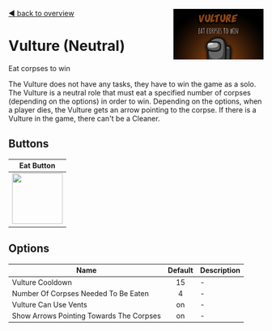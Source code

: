 [:arrow_backward: back to overview](https://github.com/laicosvk/theepicroles#roles "back to overview")
<img align="right" height="100" src="Vulture.png"/>

# Vulture (Neutral)
Eat corpses to win

The Vulture does not have any tasks, they have to win the game as a solo.
The Vulture is a neutral role that must eat a specified number of corpses (depending on the options) in order to win.
Depending on the options, when a player dies, the Vulture gets an arrow pointing to the corpse. If there is a Vulture in the game, there can't be a Cleaner.

## Buttons
| Eat Button |
| :------------: |
| <img width="100" height="100" src="../../TheEpicRoles/Resources/VultureButton.png"/> |

## Options
| Name | Default | Description |
| --- | :---: | --- |
| Vulture Cooldown | 15 | - |
| Number Of Corpses Needed To Be Eaten | 4 | - |
| Vulture Can Use Vents | on | - |
| Show Arrows Pointing Towards The Corpses | on | - |